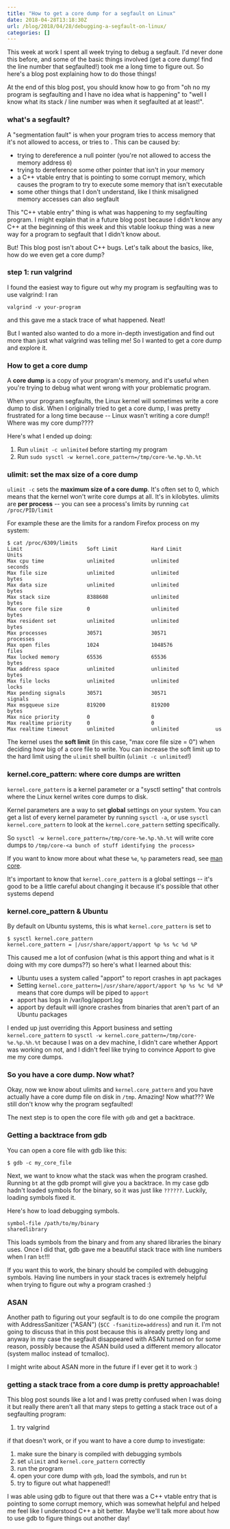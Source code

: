 ```yaml
---
title: "How to get a core dump for a segfault on Linux"
date: 2018-04-28T13:18:30Z
url: /blog/2018/04/28/debugging-a-segfault-on-linux/
categories: []
---
```


This week at work I spent all week trying to debug a segfault. I'd never done this before, and some
of the basic things involved (get a core dump! find the line number that segfaulted!) took me a long
time to figure out. So here's a blog post explaining how to do those things!

At the end of this blog post, you should know how to go from "oh no my program is segfaulting and I
have no idea what is happening" to "well I know what its stack / line number was when it segfaulted
at at least!".

### what's a segfault?

A "segmentation fault" is when your program tries to access memory that it's not allowed to access,
or tries to .
This can be caused by:

* trying to dereference a null pointer (you're not allowed to access the memory address `0`)
* trying to dereference some other pointer that isn't in your memory
* a C++ vtable entry that is pointing to some corrupt memory, which causes the program to try to
  execute some memory that isn't executable 
* some other things that I don't understand, like I think misaligned memory accesses can also
  segfault

This "C++ vtable entry" thing is what was happening to my segfaulting program. I might explain that
in a future blog post because I didn't know any C++ at the beginning of this week and this vtable
lookup thing was a new way for a program to segfault that I didn't know about.

But! This blog post isn't about C++ bugs. Let's talk about the basics, like, how do we even get a
core dump?

### step 1: run valgrind

I found the easiest way to figure out why my program is segfaulting was to use valgrind: I ran

```
valgrind -v your-program
```

and this gave me a stack trace of what happened. Neat!

But I wanted also wanted to do a more in-depth investigation and find out more than just what
valgrind was telling me! So I wanted to get a core dump and explore it.

### How to get a core dump

A **core dump** is a copy of your program's memory, and it's useful when you're trying to debug what
went wrong with your problematic program.

When your program segfaults, the Linux kernel will sometimes write a core dump to disk. When I
originally tried to get a core dump, I was pretty frustrated for a long time because -- Linux wasn't
writing a core dump!! Where was my core dump????

Here's what I ended up doing:

1. Run `ulimit -c unlimited` before starting my program
2. Run `sudo sysctl -w kernel.core_pattern=/tmp/core-%e.%p.%h.%t`

### ulimit: set the max size of a core dump

`ulimit -c` sets the **maximum size of a core dump**. It's often set to 0, which means that the
kernel won't write core dumps at all. It's in kilobytes. ulimits are **per process** -- you can see
a process's limits by running `cat /proc/PID/limit`

For example these are the limits for a random Firefox process on my system:

```
$ cat /proc/6309/limits 
Limit                     Soft Limit           Hard Limit           Units     
Max cpu time              unlimited            unlimited            seconds   
Max file size             unlimited            unlimited            bytes     
Max data size             unlimited            unlimited            bytes     
Max stack size            8388608              unlimited            bytes     
Max core file size        0                    unlimited            bytes     
Max resident set          unlimited            unlimited            bytes     
Max processes             30571                30571                processes 
Max open files            1024                 1048576              files     
Max locked memory         65536                65536                bytes     
Max address space         unlimited            unlimited            bytes     
Max file locks            unlimited            unlimited            locks     
Max pending signals       30571                30571                signals   
Max msgqueue size         819200               819200               bytes     
Max nice priority         0                    0                    
Max realtime priority     0                    0                    
Max realtime timeout      unlimited            unlimited            us   
```

The kernel uses the **soft limit** (in this case, "max core file size = 0") when deciding how big of
a core file to write. You can increase the soft limit up to the hard limit using the `ulimit` shell
builtin (`ulimit -c unlimited`!)

### kernel.core_pattern: where core dumps are written

`kernel.core_pattern` is a kernel parameter or a "sysctl setting" that controls where the Linux
kernel writes core dumps to disk.

Kernel parameters are a way to set **global** settings on your system.  You can get a list of every
kernel parameter by running `sysctl -a`, or use `sysctl kernel.core_pattern` to look at the
`kernel.core_pattern` setting specifically.

So `sysctl -w kernel.core_pattern=/tmp/core-%e.%p.%h.%t` will write core dumps to `/tmp/core-<a bunch of stuff identifying the process>`

If you want to know more about what these `%e`, `%p` parameters read, see [man core](http://man7.org/linux/man-pages/man5/core.5.html).

It's important to know that `kernel.core_pattern` is a global settings -- it's good to be a little
careful about changing it because it's possible that other systems depend 


### kernel.core_pattern & Ubuntu

By default on Ubuntu systems, this is what `kernel.core_pattern` is set to

```
$ sysctl kernel.core_pattern
kernel.core_pattern = |/usr/share/apport/apport %p %s %c %d %P
```

This caused me a lot of confusion (what is this apport thing and what is it doing with my core
dumps??) so here's what I learned about this:

* Ubuntu uses a system called "apport" to report crashes in apt packages
* Setting `kernel.core_pattern=|/usr/share/apport/apport %p %s %c %d %P` means that core dumps will
  be piped to `apport`
* apport has logs in /var/log/apport.log
* apport by default will ignore crashes from binaries that aren't part of an Ubuntu packages

I ended up just overriding this Apport business and setting `kernel.core_pattern` to `sysctl -w kernel.core_pattern=/tmp/core-%e.%p.%h.%t` because I was on a dev machine, I didn't care whether Apport was working on not, and I didn't feel like trying to convince Apport to give me my core dumps.

### So you have a core dump. Now what?

Okay, now we know about ulimits and `kernel.core_pattern` and you have actually have a core dump
file on disk in `/tmp`. Amazing! Now what??? We still don't know why the program segfaulted!

The next step is to open the core file with `gdb` and get a backtrace.

### Getting a backtrace from gdb

You can open a core file with gdb like this:

```
$ gdb -c my_core_file
```

Next, we want to know what the stack was when the program crashed. Running `bt` at
the gdb prompt will give you a backtrace. In my case gdb hadn't loaded symbols for the binary, so it
was just like `??????`. Luckily, loading symbols fixed it.

Here's how to load debugging symbols.

```
symbol-file /path/to/my/binary
sharedlibrary
```

This loads symbols from the binary and from any shared libraries the binary uses. Once I did that,
gdb gave me a beautiful stack trace with line numbers when I ran `bt`!!!

If you want this to work, the binary should be compiled with debugging symbols. Having line numbers
in your stack traces is extremely helpful when trying to figure out why a program crashed :)

### ASAN

Another path to figuring out your segfault is to do one compile the program with AddressSanitizer
("ASAN") (`$CC -fsanitize=address`) and run it.  I'm not going to discuss that in this post because
this is already pretty long and anyway in my case the segfault disappeared with ASAN turned on for
some reason, possibly because the ASAN build used a different memory allocator (system malloc
instead of tcmalloc).

I might write about ASAN more in the future if I ever get it to work :)

### getting a stack trace from a core dump is pretty approachable!

This blog post sounds like a lot and I was pretty confused when I was doing it but really there
aren't all that many steps to getting a stack trace out of a segfaulting program:

1. try valgrind

if that doesn't work, or if you want to have a core dump to investigate:

1. make sure the binary is compiled with debugging symbols
1. set `ulimit` and `kernel.core_pattern` correctly
1. run the program
1. open your core dump with `gdb`, load the symbols, and run `bt`
1. try to figure out what happened!!

I was able using gdb to figure out that there was a C++ vtable entry that is pointing to some
corrupt memory, which was somewhat helpful and helped me feel like I understood C++ a bit better.
Maybe we'll talk more about how to use gdb to figure things out another day!
